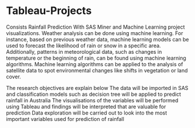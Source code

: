 # Tableau-Projects
Consists Rainfall Prediction With SAS Miner and Machine Learning project visualizations.
Weather analysis can be done using machine learning. For instance, based on previous weather data, machine learning models can be used to forecast the likelihood of rain or snow in a specific area. Additionally, patterns in meteorological data, such as changes in temperature or the beginning of rain, can be found using machine learning algorithms. Machine learning algorithms can be applied to the analysis of satellite data to spot environmental changes like shifts in vegetation or land cover.

The research objectives are explain below 
The data will be imported in SAS and classification models such as decision tree will be applied to predict rainfall in Australia 
The visualisations of the variables will be performed using Tableau and findings will be interpreted that are valuable for prediction 
Data exploration will be carried out to look into the most important variables used for prediction of rainfall



